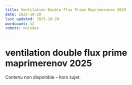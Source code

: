 ```yaml
---
title: Ventilation Double Flux Prime Maprimerenov 2025
date: 2025-10-20
last_updated: 2025-10-20
wordcount: 12
robots: noindex
---
```


# ventilation double flux prime maprimerenov 2025

Contenu non disponible – hors sujet.